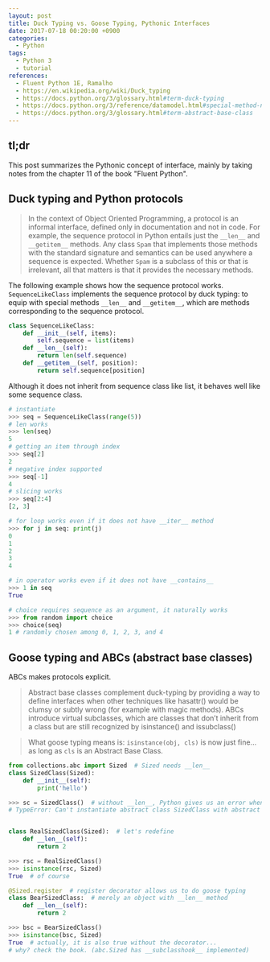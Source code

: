 ```yaml
---
layout: post
title: Duck Typing vs. Goose Typing, Pythonic Interfaces
date: 2017-07-18 00:20:00 +0900
categories:
  - Python
tags:
  - Python 3
  - tutorial
references:
  - Fluent Python 1E, Ramalho
  - https://en.wikipedia.org/wiki/Duck_typing
  - https://docs.python.org/3/glossary.html#term-duck-typing
  - https://docs.python.org/3/reference/datamodel.html#special-method-names
  - https://docs.python.org/3/glossary.html#term-abstract-base-class
---
```


## tl;dr

This post summarizes the Pythonic concept of interface, mainly by taking notes from the chapter 11 of the book "Fluent Python".

## Duck typing and Python protocols

> In the context of Object Oriented Programming, a protocol is an informal interface, defined only in documentation and not in code. For example, the sequence protocol in Python entails just the `__len__` and `__getitem__` methods. Any class `Spam` that implements those methods with the standard signature and semantics can be used anywhere a sequence is expected. Whether `Spam` is a subclass of this or that is irrelevant, all that matters is that it provides the necessary methods.

The following example shows how the sequence protocol works. `SequenceLikeClass` implements the sequence protocol by duck typing: to equip with special methods `__len__` and `__getitem__`, which are methods corresponding to the sequence protocol.

```python
class SequenceLikeClass:
    def __init__(self, items):
        self.sequence = list(items)
    def __len__(self):
        return len(self.sequence)
    def __getitem__(self, position):
        return self.sequence[position]
```

Although it does not inherit from sequence class like list, it behaves well like some sequence class.

```python
# instantiate
>>> seq = SequenceLikeClass(range(5))
# len works
>>> len(seq)
5
# getting an item through index
>>> seq[2]
2
# negative index supported
>>> seq[-1]
4
# slicing works
>>> seq[2:4]
[2, 3]

# for loop works even if it does not have __iter__ method
>>> for j in seq: print(j)
0
1
2
3
4

# in operator works even if it does not have __contains__
>>> 1 in seq
True

# choice requires sequence as an argument, it naturally works
>>> from random import choice
>>> choice(seq)
1 # randomly chosen among 0, 1, 2, 3, and 4
```

## Goose typing and ABCs (abstract base classes)

ABCs makes protocols explicit.

> Abstract base classes complement duck-typing by providing a way to define interfaces when other techniques like hasattr() would be clumsy or subtly wrong (for example with magic methods). ABCs introduce virtual subclasses, which are classes that don’t inherit from a class but are still recognized by isinstance() and issubclass()

> What goose typing means is: `isinstance(obj, cls)` is now just fine... as long as `cls` is an Abstract Base Class.

```python
from collections.abc import Sized  # Sized needs __len__
class SizedClass(Sized):
    def __init__(self):
        print('hello')

>>> sc = SizedClass()  # without __len__, Python gives us an error when instantiating, not importing
# TypeError: Can't instantiate abstract class SizedClass with abstract methods __len__


class RealSizedClass(Sized):  # let's redefine
    def __len__(self):
        return 2

>>> rsc = RealSizedClass()
>>> isinstance(rsc, Sized)
True  # of course

@Sized.register  # register decorator allows us to do goose typing
class BearSizedClass:  # merely an object with __len__ method
    def __len__(self):
        return 2

>>> bsc = BearSizedClass()
>>> isinstance(bsc, Sized)
True  # actually, it is also true without the decorator...
# why? check the book. (abc.Sized has __subclasshook__ implemented)
```
